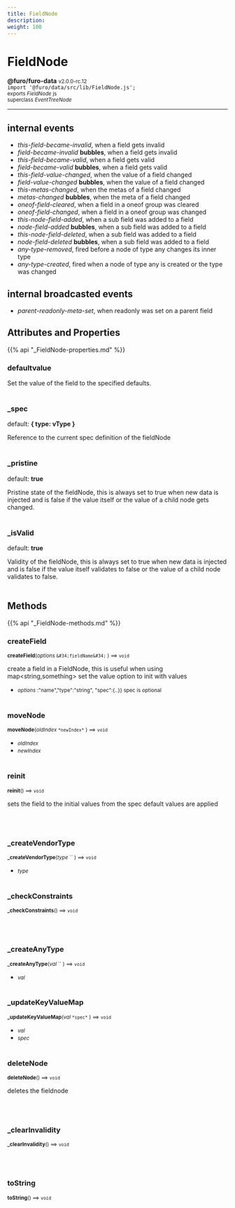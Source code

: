 ```yaml
---
title: FieldNode
description: 
weight: 100
---
```


# FieldNode

**@furo/furo-data** <small>v2.0.0-rc.12</small>
<br>`import '@furo/data/src/lib/FieldNode.js';`<small>
<br>exports *FieldNode* js
<br>superclass *EventTreeNode*</small>


****


## internal events
- *this-field-became-invalid*, when a field gets invalid
- *field-became-invalid* **bubbles**, when a field gets invalid
- *this-field-became-valid*, when a field gets valid
- *field-became-valid* **bubbles**, when a field gets valid
- *this-field-value-changed*, when the value of a field changed
- *field-value-changed* **bubbles**, when the value of a field changed
- *this-metas-changed*, when the metas of a field changed
- *metas-changed* **bubbles**, when the meta of a field changed
- *oneof-field-cleared*, when a field in a oneof group was cleared
- *oneof-field-changed*, when a field in a oneof group was changed
- *this-node-field-added*, when a sub field was added to a field
- *node-field-added* **bubbles**, when a sub field was added to a field
- *this-node-field-deleted*, when a sub field was added to a field
- *node-field-deleted* **bubbles**, when a sub field was added to a field
- *any-type-removed*, fired before a node of type any changes its inner type
- *any-type-created*, fired when a node of type any is created or the type was changed


## internal broadcasted events
- *parent-readonly-meta-set*, when readonly was set on a parent field

## Attributes and Properties
{{% api "_FieldNode-properties.md" %}}
















### **defaultvalue**
</small>

Set the value of the field to the specified defaults.
<br><br>









### **_spec**
default: **{ type: vType }**</small>

Reference to the current spec definition of the fieldNode
<br><br>




### **_pristine**
default: **true**</small>

Pristine state of the fieldNode, this is always set to true when new data is injected and is false if the value itself or the value of a child node gets changed.
<br><br>

### **_isValid**
default: **true**</small>

Validity of the fieldNode, this is always set to true when new data is injected and is false if the value itself validates to false or the value of a child node validates to false.
<br><br>





## Methods
{{% api "_FieldNode-methods.md" %}}


### **createField**
<small>**createField**(*options* `&#34;fieldName&#34;` ) ⟹ `void`</small>

create a field in a FieldNode, this is useful when using map<string,something>
  set the value option to init with values

- <small>*options* :&#34;name&#34;,&#34;type&#34;:&#34;string&#34;, &#34;spec&#34;:{..}}  spec is optional</small>
<br><br>


### **moveNode**
<small>**moveNode**(*oldIndex* `` *newIndex* `` ) ⟹ `void`</small>



- <small>*oldIndex* </small>
- <small>*newIndex* </small>
<br><br>

### **reinit**
<small>**reinit**() ⟹ `void`</small>

sets the field to the initial values from the spec
default values are applied

<br><br>


### **_createVendorType**
<small>**_createVendorType**(*type* `` ) ⟹ `void`</small>



- <small>*type* </small>
<br><br>


### **_checkConstraints**
<small>**_checkConstraints**() ⟹ `void`</small>



<br><br>



### **_createAnyType**
<small>**_createAnyType**(*val* `` ) ⟹ `void`</small>



- <small>*val* </small>
<br><br>

### **_updateKeyValueMap**
<small>**_updateKeyValueMap**(*val* `` *spec* `` ) ⟹ `void`</small>



- <small>*val* </small>
- <small>*spec* </small>
<br><br>

### **deleteNode**
<small>**deleteNode**() ⟹ `void`</small>

deletes the fieldnode

<br><br>






### **_clearInvalidity**
<small>**_clearInvalidity**() ⟹ `void`</small>



<br><br>


### **toString**
<small>**toString**() ⟹ `void`</small>



<br><br>









